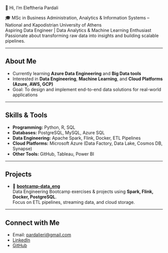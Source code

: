 👋 Hi, I’m Eleftheria Pardali  

🎓 MSc in Business Administration, Analytics & Information Systems – National and Kapodistrian University of Athens  
Aspiring Data Engineer | Data Analytics & Machine Learning Enthusiast  
 Passionate about transforming raw data into insights and building scalable pipelines.  

---

## About Me  
-  Currently learning **Azure Data Engineering** and **Big Data tools**  
- Interested in **Data Engineering**, **Machine Learning**, and **Cloud Platforms (Azure, AWS, GCP)**  
- Goal: To design and implement end-to-end data solutions for real-world applications  

---

## Skills & Tools  
- **Programming:** Python, R, SQL  
- **Databases:** PostgreSQL, MySQL, Azure SQL  
- **Data Engineering:** Apache Spark, Flink, Docker, ETL Pipelines  
- **Cloud Platforms:** Microsoft Azure (Data Factory, Data Lake, Cosmos DB, Synapse)  
- **Other Tools:** GitHub, Tableau, Power BI  

---

## Projects  
- 🔹 **[bootcamp-data_eng](https://github.com/EriPardali/bootcamp-data_eng)**  
  Data Engineering Bootcamp exercises & projects using **Spark, Flink, Docker, PostgreSQL**.  
  Focus on ETL pipelines, streaming data, and cloud storage.  

---

##  Connect with Me  
-  Email: pardalieri@gmail.com  
-  [LinkedIn](https://www.linkedin.com/in/eri-pardali/)  
-  [GitHub](https://github.com/EriPardali)  

<!--
**EriPardali/EriPardali** is a ✨ _special_ ✨ repository because its `README.md` (this file) appears on your GitHub profile.

Here are some ideas to get you started:

- 🔭 I’m currently working on ...
- 🌱 I’m currently learning ...
- 👯 I’m looking to collaborate on ...
- 🤔 I’m looking for help with ...
- 💬 Ask me about ...
- 📫 How to reach me: ...
- 😄 Pronouns: ...
- ⚡ Fun fact: ...
-->

